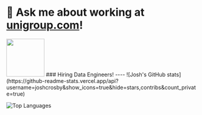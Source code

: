 # 💬 Ask me about working at [unigroup.com](https://unigroup.com)! 
<img src="https://www.unigroup.com/imgs/UniGroup_h_%C2%AE_4c.svg)" width="100">
### Hiring Data Engineers!
----
![Josh's GitHub stats](https://github-readme-stats.vercel.app/api?username=joshcrosby&show_icons=true&hide=stars,contribs&count_private=true)


![Top Languages](https://github-readme-stats.vercel.app/api/top-langs/?username=joshcrosby&layout=compact)

<!--
**JoshCrosby/JoshCrosby** is a ✨ _special_ ✨ repository because its `README.md` (this file) appears on your GitHub profile.

Here are some ideas to get you started:

- 🔭 I’m currently working on ...
- 🌱 I’m currently learning ...
- 👯 I’m looking to collaborate on ...
- 🤔 I’m looking for help with ...
- 💬 Ask me about ...
- 📫 How to reach me: ...
- ⚡ Fun fact: ...
-->
